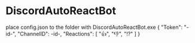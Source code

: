 # DiscordAutoReactBot

place config.json to the folder with DiscordAutoReactBot.exe
{
  "Token": "-id-",
  "ChannelID": -id-,
  "Reactions": [
    ":thumbsup:",
    ":thumbsdown:",
    ":interrobang:"
  ]
}
